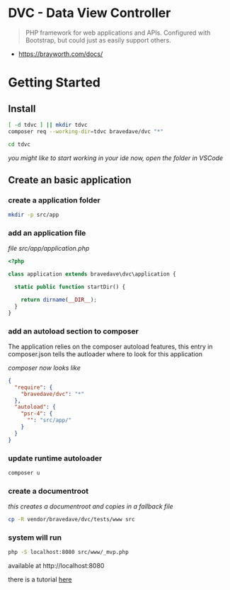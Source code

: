 # DVC - Data View Controller

> PHP framework for web applications and APIs.
Configured with Bootstrap, but could just as easily support others.

* <https://brayworth.com/docs/>

# Getting Started

## Install

```sh
[ -d tdvc ] || mkdir tdvc
composer req --working-dir=tdvc bravedave/dvc "*"

cd tdvc
```

*you might like to start working in your ide now, open the folder in VSCode*

## Create an basic application

### create a application folder
```sh
mkdir -p src/app
```

### add an application file
*file src/app/application.php*
```php
<?php

class application extends bravedave\dvc\application {

  static public function startDir() {

    return dirname(__DIR__);
  }
}
```

### add an autoload section to composer

The application relies on the composer autoload features,
 this entry in composer.json tells the autloader where to look
 for this application

*composer now looks like*
```json
{
  "require": {
    "bravedave/dvc": "*"
  },
  "autoload": {
    "psr-4": {
      "": "src/app/"
    }
  }
}
```

### update runtime autoloader

```sh
composer u
```

### create a documentroot

*this creates a documentroot and copies in a fallback file*

```sh
cp -R vendor/bravedave/dvc/tests/www src
```

### system will run

```sh
php -S localhost:8080 src/www/_mvp.php
```

available at http://localhost:8080

there is a tutorial [here](src/bravedave/dvc/views/docs/risorsa.md)


